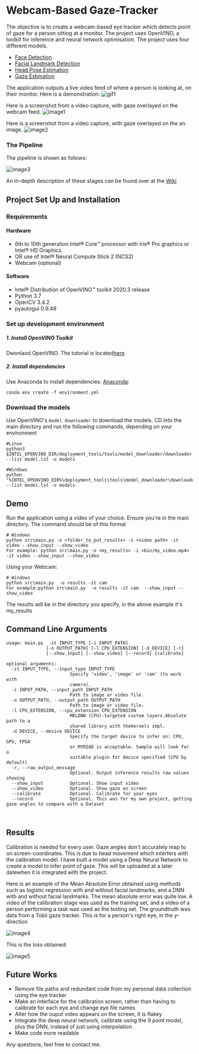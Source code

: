 # Webcam-Based Gaze-Tracker #

The objective is to create a webcam-based eye tracker which detects point of gaze for a person sitting at a monitor.
The project uses OpenVINO, a toolkit for inference and neural network optimisation. The project uses four different models.
- [Face Detection](https://docs.openvinotoolkit.org/latest/_models_intel_face_detection_adas_binary_0001_description_face_detection_adas_binary_0001.html)
- [Facial Landmark Detection](https://docs.openvinotoolkit.org/2018_R5/_docs_Retail_object_attributes_landmarks_regression_0009_onnx_desc_landmarks_regression_retail_0009.html)
- [Head Pose Estimation](https://docs.openvinotoolkit.org/latest/omz_models_model_head_pose_estimation_adas_0001.html)
- [Gaze Estimation](https://docs.openvinotoolkit.org/latest/omz_models_model_gaze_estimation_adas_0002.html)

The application outputs a live video feed of where a person is looking at, on their monitor. Here is a demonstration:
![gif1](references/Trackereyes.gif)

Here is a screenshot from a video capture, with gaze overlayed on the webcam feed.
![image1](references/video-screen.png)

Here is a screenshot from a video capture, with gaze overlayed on the an image.
![image2](references/video-screen-picture.png)


### The Pipeline

The pipeline is shown as follows:

![image3](references/pipeline.png)

An in-depth description of these stages can be found over at the [Wiki](https://github.com/healyr4/Gaze-Tracking/wiki/Pipeline-Overview)

## Project Set Up and Installation

### Requirements

#### Hardware

- 6th to 10th generation Intel® Core™ processor with Iris® Pro graphics or Intel® HD Graphics.
- OR use of Intel® Neural Compute Stick 2 (NCS2)
- Webcam (optional)

#### Software

* Intel® Distribution of OpenVINO™ toolkit 2020.3 release
* Python 3.7
* OpenCV 3.4.2
* pyautogui 0.9.48

### Set up development environment

##### 1. Install OpenVINO Toolkit

Dwonlaod OpenVINO. The tutorial is located[here](https://software.intel.com/content/www/us/en/develop/tools/openvino-toolkit/get-started.html).

##### 2. Install dependancies

Use Anaconda to install dependencies. [Anaconda](https://docs.conda.io/en/latest/miniconda.html):

```
conda env create -f environment.yml
```

### Download the models

Use OpenVINO's `model downloader` to download the models. CD into the main directory and run the following commands, depending on your environment

```
#Linux
python3 $INTEL_OPENVINO_DIR/deployment_tools/tools/model_downloader/downloader.py --list model.lst -o models

#Windows
python "%INTEL_OPENVINO_DIR%\deployment_tools\tools\model_downloader\downloader.py" --list model.lst -o models
```

## Demo

Run the application using a video of your choice. Ensure you're in the main directory. The command should be of this format

```
# Windows
python src\main.py -o <folder_to_put_results> -i <video path> -it video --show_input --show_video
For example: python src\main.py -o <my_results> -i <bin/my_video.mp4> -it video --show_input --show_video
```

Using your Webcam:

```
# Windows
python src\main.py  -o results -it cam 
For example:python src\main.py  -o results -it cam  --show_input --show_video
```

The results will be in the directory you specify, in the above example it's my_results

## Command Line Arguments

```
usage: main.py  -it INPUT_TYPE [-i INPUT_PATH]
               [-o OUTPUT_PATH] [-l CPU_EXTENSION] [-d DEVICE] [-r]
               [--show_input] [--show_video] [--record] [calibrate]

optional arguments:
  -it INPUT_TYPE, --input_type INPUT_TYPE
                        Specify 'video', 'image' or 'cam' (to work with
                        camera).
  -i INPUT_PATH, --input_path INPUT_PATH
                        Path to image or video file.
  -o OUTPUT_PATH, --output_path OUTPUT_PATH
                        Path to image or video file.
  -l CPU_EXTENSION, --cpu_extension CPU_EXTENSION
                        MKLDNN (CPU)-targeted custom layers.Absolute path to a
                        shared library with thekernels impl.
  -d DEVICE, --device DEVICE
                        Specify the target device to infer on: CPU, GPU, FPGA
                        or MYRIAD is acceptable. Sample will look for a
                        suitable plugin for device specified (CPU by default)
  -r, --raw_output_message
                        Optional. Output inference results raw values showing
  --show_input          Optional. Show input video
  --show_video          Optional. Show gaze on screen
  --calibrate           Optional. Calibrate for your eyes
  --record              Optional. This was for my own project, getting gaze angles to compare with a Dataset
  
  
```


## Results
Calibration is needed for every user. Gaze angles don't accurately map to on screen-coordinates. This is due to head movement which interfers with the calibration model. I have built a model using a Deep Neural Network to create a model to infer point of gaze. This will be uploaded at a later datewhen it is integrated with the project. 

Here is an example of the Mean Absolute Error obtained using methods such as logistic regression with and without facial landmarks, and a DNN with and without facial landmarks. The mean absolute error was quite low. A video of the calibration stage was used as the training set, and a video of a person performing a task was used as the testing set. The groundtruth was data from a Tobii gaze tracker. This is for a person's right eye, in the y-direction

![image4](references/gaze-point-prediction.png)

This is the loss obtained:

![image5](references/loss.png)

## Future Works

- Remove file paths and redundant code from my personal data collection using the eye tracker
- Make an interface for the calibration screen, rather than having to calibrate for each eye and change eye file names
- Alter how the ouput video appears on the screen, it is flakey
- Integrate the deep neural network, calibrate using the 9 point model, plus the DNN, instead of just using interpolation
- Make code more readable

Any questions, feel free to contact me.
